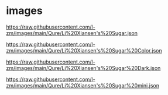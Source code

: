 # images

https://raw.githubusercontent.com/l-zm/images/main/Qure/Li%20Xiansen's%20Sugar.json

https://raw.githubusercontent.com/l-zm/images/main/Qure/Li%20Xiansen's%20Sugar%20Color.json

https://raw.githubusercontent.com/l-zm/images/main/Qure/Li%20Xiansen's%20Sugar%20Dark.json

https://raw.githubusercontent.com/l-zm/images/main/Qure/Li%20Xiansen's%20Sugar%20mini.json